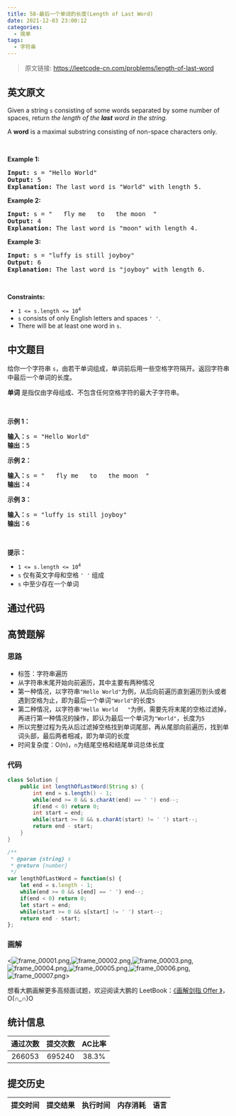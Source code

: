```yaml
---
title: 58-最后一个单词的长度(Length of Last Word)
date: 2021-12-03 23:00:12
categories:
  - 简单
tags:
  - 字符串
---
```


> 原文链接: https://leetcode-cn.com/problems/length-of-last-word


## 英文原文
<div><p>Given a string <code>s</code> consisting&nbsp;of some words separated by some number of spaces, return <em>the length of the <strong>last</strong> word in the string.</em></p>

<p>A <strong>word</strong> is a maximal substring consisting of non-space characters only.</p>

<p>&nbsp;</p>
<p><strong>Example 1:</strong></p>

<pre>
<strong>Input:</strong> s = &quot;Hello World&quot;
<strong>Output:</strong> 5
<strong>Explanation:</strong> The last word is &quot;World&quot; with length 5.
</pre>

<p><strong>Example 2:</strong></p>

<pre>
<strong>Input:</strong> s = &quot;   fly me   to   the moon  &quot;
<strong>Output:</strong> 4
<strong>Explanation:</strong> The last word is &quot;moon&quot; with length 4.
</pre>

<p><strong>Example 3:</strong></p>

<pre>
<strong>Input:</strong> s = &quot;luffy is still joyboy&quot;
<strong>Output:</strong> 6
<strong>Explanation:</strong> The last word is &quot;joyboy&quot; with length 6.
</pre>

<p>&nbsp;</p>
<p><strong>Constraints:</strong></p>

<ul>
	<li><code>1 &lt;= s.length &lt;= 10<sup>4</sup></code></li>
	<li><code>s</code> consists of only English letters and spaces <code>&#39; &#39;</code>.</li>
	<li>There will be at least one word in <code>s</code>.</li>
</ul>
</div>

## 中文题目
<div><p>给你一个字符串 <code>s</code>，由若干单词组成，单词前后用一些空格字符隔开。返回字符串中最后一个单词的长度。</p>

<p><strong>单词</strong> 是指仅由字母组成、不包含任何空格字符的最大子字符串。</p>

<p>&nbsp;</p>

<p><strong>示例 1：</strong></p>

<pre>
<strong>输入：</strong>s = "Hello World"
<strong>输出：</strong>5
</pre>

<p><strong>示例 2：</strong></p>

<pre>
<strong>输入：</strong>s = "   fly me   to   the moon  "
<strong>输出：</strong>4
</pre>

<p><strong>示例 3：</strong></p>

<pre>
<strong>输入：</strong>s = "luffy is still joyboy"
<strong>输出：</strong>6
</pre>

<p>&nbsp;</p>

<p><strong>提示：</strong></p>

<ul>
	<li><code>1 &lt;= s.length &lt;= 10<sup>4</sup></code></li>
	<li><code>s</code> 仅有英文字母和空格 <code>' '</code> 组成</li>
	<li><code>s</code> 中至少存在一个单词</li>
</ul>
</div>

## 通过代码
<RecoDemo>
</RecoDemo>


## 高赞题解
### 思路

- 标签：字符串遍历
- 从字符串末尾开始向前遍历，其中主要有两种情况
- 第一种情况，以字符串`"Hello World"`为例，从后向前遍历直到遍历到头或者遇到空格为止，即为最后一个单词`"World"`的长度`5`
- 第二种情况，以字符串`"Hello World   "`为例，需要先将末尾的空格过滤掉，再进行第一种情况的操作，即认为最后一个单词为`"World"`，长度为`5`
- 所以完整过程为先从后过滤掉空格找到单词尾部，再从尾部向前遍历，找到单词头部，最后两者相减，即为单词的长度
- 时间复杂度：O(n)，`n`为结尾空格和结尾单词总体长度

### 代码

```Java []
class Solution {
    public int lengthOfLastWord(String s) {
        int end = s.length() - 1;
        while(end >= 0 && s.charAt(end) == ' ') end--;
        if(end < 0) return 0;
        int start = end;
        while(start >= 0 && s.charAt(start) != ' ') start--;
        return end - start;
    }
}
```

```JavaScript []
/**
 * @param {string} s
 * @return {number}
 */
var lengthOfLastWord = function(s) {
    let end = s.length - 1;
    while(end >= 0 && s[end] == ' ') end--;
    if(end < 0) return 0;
    let start = end;
    while(start >= 0 && s[start] != ' ') start--;
    return end - start;
};
```


### 画解


<![frame_00001.png](../images/length-of-last-word-0.png),![frame_00002.png](../images/length-of-last-word-1.png),![frame_00003.png](../images/length-of-last-word-2.png),![frame_00004.png](../images/length-of-last-word-3.png),![frame_00005.png](../images/length-of-last-word-4.png),![frame_00006.png](../images/length-of-last-word-5.png),![frame_00007.png](../images/length-of-last-word-6.png)>

想看大鹏画解更多高频面试题，欢迎阅读大鹏的 LeetBook：[《画解剑指 Offer 》](https://leetcode-cn.com/leetbook/detail/illustrate-lcof/)，O(∩_∩)O

## 统计信息
| 通过次数 | 提交次数 | AC比率 |
| :------: | :------: | :------: |
|    266053    |    695240    |   38.3%   |

## 提交历史
| 提交时间 | 提交结果 | 执行时间 |  内存消耗  | 语言 |
| :------: | :------: | :------: | :--------: | :--------: |
